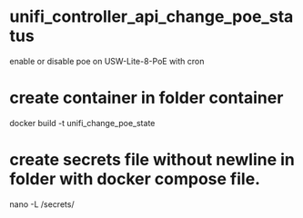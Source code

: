 # unifi_controller_api_change_poe_status
enable or disable poe on USW-Lite-8-PoE with cron

# create container in folder container
docker build -t unifi_change_poe_state


# create secrets file without newline in folder with docker compose file. 
nano -L /secrets/



